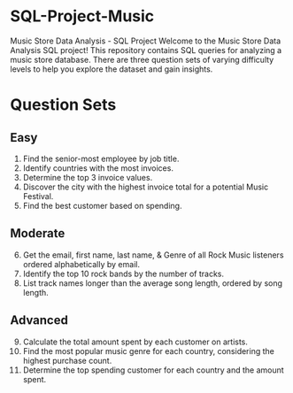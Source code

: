 # SQL-Project-Music

Music Store Data Analysis - SQL Project
Welcome to the Music Store Data Analysis SQL project! This repository contains SQL queries for analyzing a music store database. There are three question sets of varying difficulty levels to help you explore the dataset and gain insights.

# Question Sets

## Easy

1. Find the senior-most employee by job title.
2. Identify countries with the most invoices.
3. Determine the top 3 invoice values.
4. Discover the city with the highest invoice total for a potential Music Festival.
5. Find the best customer based on spending.

## Moderate

6. Get the email, first name, last name, & Genre of all Rock Music listeners ordered alphabetically by email.
7. Identify the top 10 rock bands by the number of tracks.
8. List track names longer than the average song length, ordered by song length.

## Advanced

9. Calculate the total amount spent by each customer on artists.
10. Find the most popular music genre for each country, considering the highest purchase count.
11. Determine the top spending customer for each country and the amount spent.
